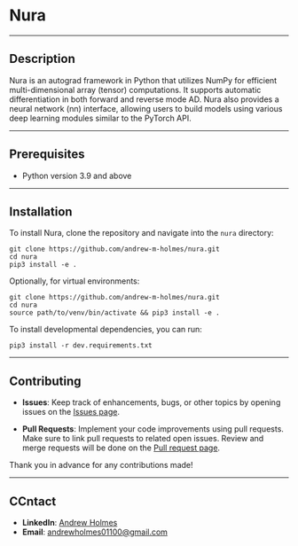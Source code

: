# Nura
---

## Description

Nura is an autograd framework in Python that utilizes NumPy for efficient multi-dimensional array (tensor) computations. It supports automatic differentiation in both forward and reverse mode AD. Nura also provides a neural network (nn) interface, allowing users to build models using various deep learning modules similar to the PyTorch API.

---

## Prerequisites

- Python version 3.9 and above

---

## Installation

To install Nura, clone the repository and navigate into the `nura` directory:

```shell
git clone https://github.com/andrew-m-holmes/nura.git
cd nura
pip3 install -e .
```

Optionally, for virtual environments:

```shell
git clone https://github.com/andrew-m-holmes/nura.git
cd nura
source path/to/venv/bin/activate && pip3 install -e .
```

To install developmental dependencies, you can run:

```
pip3 install -r dev.requirements.txt
```

---

## Contributing

- **Issues**: Keep track of enhancements, bugs, or other topics by opening issues on the [Issues page](https://github.com/andrew-m-holmes/nura/issues).
  
- **Pull Requests**: Implement your code improvements using pull requests. Make sure to link pull requests to related open issues. Review and merge requests will be done on the [Pull request page](https://github.com/andrew-m-holmes/nura/pulls).

Thank you in advance for any contributions made!

---

## CCntact

- **LinkedIn**: [Andrew Holmes](https://www.linkedin.com/in/andrewmicholmes/)
- **Email**: andrewholmes01100@gmail.com
